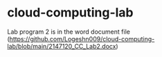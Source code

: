 # cloud-computing-lab

Lab program 2 is in the word document file (https://github.com/Logeshn009/cloud-computing-lab/blob/main/2147120_CC_Lab2.docx)

